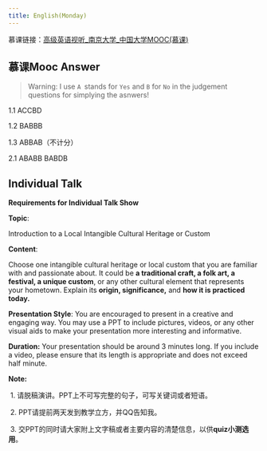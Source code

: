 ```yaml
---
title: English(Monday)
---
```


慕课链接：[高级英语视听_南京大学_中国大学MOOC(慕课)](https://www.icourse163.org/course/NJU-1464262167)

## 慕课Mooc Answer

>   Warning: I use ``A ``stands for `Yes` and `B`  for `No` in the judgement questions for simplying the asnwers! 

1.1 ACCBD

1.2 BABBB

1.3 ABBAB（不计分）

2.1 ABABB BABDB



## Individual Talk

**Requirements for Individual Talk Show**

**Topic**:

Introduction to a Local Intangible Cultural Heritage or Custom

**Content**: 

Choose one intangible cultural heritage or local custom that you are familiar with and passionate about. It could be **a traditional craft, a folk art, a festival, a unique custom**, or any other cultural element that represents your hometown. Explain its **origin, significance,** and **how it is practiced today.**

**Presentation Style**: You are encouraged to present in a creative and engaging way. You may use a PPT to include pictures, videos, or any other visual aids to make your presentation more interesting and informative. 

**Duration:** Your presentation should be around 3 minutes long. If you include a video, please ensure that its length is appropriate and does not exceed half minute. 

**Note:**

​            1.     请脱稿演讲。PPT上不可写完整的句子，可写关键词或者短语。

​            2.     PPT请提前两天发到教学立方，并QQ告知我。

​            3.     交PPT的同时请大家附上文字稿或者主要内容的清楚信息，以供**quiz小测选用**。

